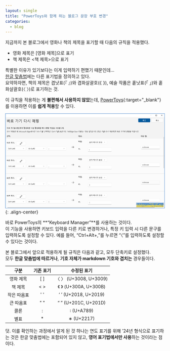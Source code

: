 ```yaml
---
layout: single
title: "PowerToys와 함께 하는 블로그 문장 부호 변경"
categories:
  - blog
---
```


지금까지 본 블로그에서 영화나 책의 제목을 표기할 때 다음의 규칙을 적용했다.

- 영화 제목은 \[영화 제목\]으로 표기
- 책 제목은 \<책 제목\>으로 표기

특별한 이유가 있기보다는 이게 입력하기 편했기 때문인데...  
[한글 맞춤법](https://www.law.go.kr/%ED%96%89%EC%A0%95%EA%B7%9C%EC%B9%99/%ED%95%9C%EA%B8%80%EB%A7%9E%EC%B6%A4%EB%B2%95)에는 다른 표기법을 정의하고 있다.  
요약하자면, 책의 제목은 겹낫표(『 』)와 겹화살괄호(《 》), 예술 작품은 홑낫표(「 」)와 홑화살괄호(〈 〉)로 표기하는 것.

이 규칙을 적용하는 게 **불편해서 사용하지 않았**는데, [PowerToys](https://learn.microsoft.com/ko-kr/windows/powertoys/install){:target="_blank"}를 이용하면 이를 **쉽게 적용**할 수 있다.  

![image](</images/2024-03-16/powertoys_Bs64_Q.png>){: .align-center}

바로 PowerToys의 **“Keyboard Manager”**를 사용하는 것이다.  
이 기능을 사용하면 키보드 입력을 다른 키로 변경하거나, 특정 키 입력 시 다른 문구를 입력하도록 설정할 수 있다.
예를 들어, “Ctrl+Alt+,”를 누르면 “〈”를 입력하도록 설정할 수 있다는 것이다.

본 블로그에서 앞으로 적용하게 될 규칙은 다음과 같고, 모두 단축키로 설정했다.  
모두 **한글 맞춤법에 따르거나**, **기호 자체가 markdown 기호와 겹치는** 경우들이다.

| 구분 | 기존 표기 | 수정된 표기 |
| :--------: | :--------: | :--------: |
| 영화 제목 | \[ \] | 〈 〉 (U+3008, U+3009) |
| 책 제목 | \< \> | 《 》 (U+300A, U+300B) |
| 작은 따옴표 | ' ' | ‘ ’ (U+2018, U+2019) |
| 큰 따옴표 | " " | “ ” (U+201C, U+201D) |
| 콜론 | : | ꞉ (U+A789) |
| 별표 | \* | ∗ (U+2217) |

덧. 이를 확인하는 과정에서 알게 된 것 하나는 연도 표기를 위해 ’24년 형식으로 표기하는 것은 한글 맞춤법에는 포함되어 있지 않고, **영어 표기법에서만 사용**하는 것이라는 점이다.
